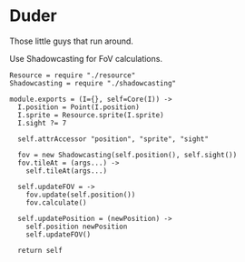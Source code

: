 Duder
=====

Those little guys that run around.

Use Shadowcasting for FoV calculations.

    Resource = require "./resource"
    Shadowcasting = require "./shadowcasting"

    module.exports = (I={}, self=Core(I)) ->
      I.position = Point(I.position)
      I.sprite = Resource.sprite(I.sprite)
      I.sight ?= 7

      self.attrAccessor "position", "sprite", "sight"

      fov = new Shadowcasting(self.position(), self.sight())
      fov.tileAt = (args...) ->
        self.tileAt(args...)

      self.updateFOV = ->
        fov.update(self.position())
        fov.calculate()

      self.updatePosition = (newPosition) ->
        self.position newPosition
        self.updateFOV()

      return self
